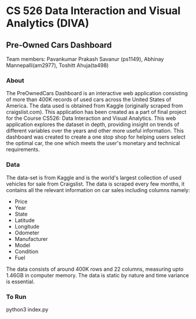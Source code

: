 # CS 526 Data Interaction and Visual Analytics (DIVA)
## Pre-Owned Cars Dashboard

Team members: Pavankumar Prakash Savanur (ps1149), Abhinay Mannepalli(am2977), Toshitt Ahuja(ta498)

### About
The PreOwnedCars Dashboard is an interactive web application consisting of more than 400K records of used cars across the United States of America. 
The data used is obtained from Kaggle (originally scraped from craigslist.com). 
This application has been created as a part of final project for the Course CS526: Data Interaction and Visual Analytics. 
This web application explores the dataset in depth, providing insight on trends of different variables over the years and other more useful information. 
This dashboard was created to create a one stop shop for helping users select the optimal car, the one which meets the user's monetary and technical requirements.

### Data
The data-set is from Kaggle and is the world's largest collection of used vehicles for sale from Craigslist. 
The data is scraped every few months, it contains all the relevant information on car sales including columns namely:

- Price
- Year
- State
- Latitude
- Longitude
- Odometer
- Manufacturer
- Model
- Condition
- Fuel

The data consists of around 400K rows and 22 columns, measuring upto 1.46GB in computer memory.
The data is static by nature and time variance is essential.

### To Run
python3 index.py



